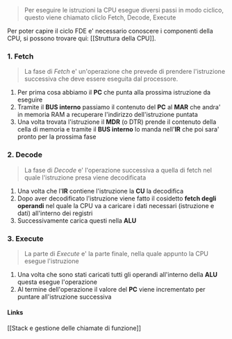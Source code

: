 >Per eseguire le istruzioni la CPU esegue diversi passi in modo ciclico, questo viene chiamato cliclo Fetch, Decode, Execute

Per poter capire il ciclo FDE e' necessario conoscere i componenti della CPU, si possono trovare qui: [[Struttura della CPU]].

### 1. Fetch
>La fase di *Fetch* e' un'operazione che prevede di prendere l'istruzione successiva che deve essere eseguita dal processore.

1. Per prima cosa abbiamo il **PC** che punta alla prossima istruzione da eseguire
2. Tramite il **BUS interno** passiamo il contenuto del **PC** al **MAR** che andra' in memoria RAM a recuperare l'indirizzo dell'istruzione puntata
3. Una volta trovata l'istruzione il **MDR** (o DTR) prende il contenuto della cella di memoria e tramite il **BUS interno** lo manda nell'**IR** che poi sara' pronto per la prossima fase

### 2. Decode
>La fase di *Decode* e' l'operazione successiva a quella di fetch nel quale l'istruzione presa viene decodificata

1. Una volta che l'**IR** contiene l'istruzione la **CU** la decodifica
2. Dopo aver decodificato l'istruzione viene fatto il cosidetto **fetch degli operandi** nel quale la CPU va a caricare i dati necessari (istruzione e dati) all'interno dei registri
3. Successivamente carica questi nella **ALU**

### 3. Execute
>La parte di *Execute* e' la parte finale, nella quale appunto la CPU esegue l'istruzione

1. Una volta che sono stati caricati tutti gli operandi all'interno della **ALU** questa esegue l'operazione
2. Al termine dell'operazione il valore del **PC** viene incrementato per puntare all'istruzione successiva

#### Links
[[Stack e gestione delle chiamate di funzione]]